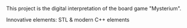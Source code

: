 This project is the digital interpretation of the board game "Mysterium".

Innovative elements: STL & modern C++ elements